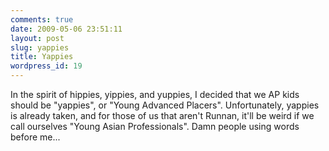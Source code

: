 ```yaml
---
comments: true
date: 2009-05-06 23:51:11
layout: post
slug: yappies
title: Yappies
wordpress_id: 19
---
```


In the spirit of hippies, yippies, and yuppies, I decided that we AP kids should be "yappies", or "Young Advanced Placers". Unfortunately, yappies is already taken, and for those of us that aren't Runnan, it'll be weird if we call ourselves "Young Asian Professionals". Damn people using words before me...
